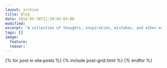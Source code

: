 ```yaml
---
layout: archive
title: Blog
date: 2014-05-30T11:39:03-04:00
modified:
excerpt: "A collection of thoughts, inspiration, mistakes, and other minutia."
tags: []
image:
  feature:
  teaser:
---
```


<div class="tiles">
{% for post in site.posts %}
	{% include post-grid.html %}
{% endfor %}
</div><!-- /.tiles -->
